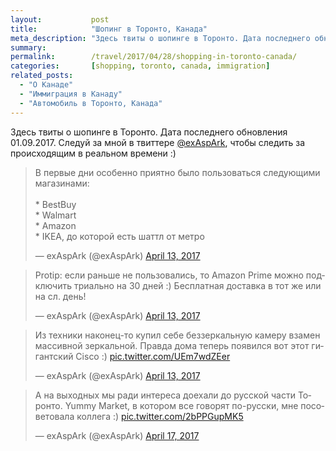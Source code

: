 ```yaml
---
layout:           post
title:            "Шопинг в Торонто, Канада"
meta_description: "Здесь твиты о шопинге в Торонто. Дата последнего обновления 01.09.2017. Следуй за мной в твиттере @exAspArk, чтобы следить за происходящим в реальном времени :)"
summary:
permalink:        /travel/2017/04/28/shopping-in-toronto-canada/
categories:       [shopping, toronto, canada, immigration]
related_posts:
  - "О Канаде"
  - "Иммиграция в Канаду"
  - "Автомобиль в Торонто, Канада"
---
```


Здесь твиты о шопинге в Торонто. Дата последнего обновления 01.09.2017. Следуй за мной в твиттере [@exAspArk](https://twitter.com/exaspark), чтобы следить за происходящим в реальном времени :)

<script src="//platform.twitter.com/widgets.js" charset="utf-8"></script>

<blockquote class="twitter-tweet" data-lang="en" data-link-color="#0076df" data-align="center"><p lang="ru" dir="ltr">В первые дни особенно приятно было пользоваться следующими магазинами:<br><br>* BestBuy<br>* Walmart<br>* Amazon<br>* IKEA, до которой есть шаттл от метро</p>&mdash; exAspArk (@exAspArk) <a href="https://twitter.com/exAspArk/status/852402759248875520">April 13, 2017</a></blockquote>
<blockquote class="twitter-tweet" data-lang="en" data-link-color="#0076df" data-align="center"><p lang="ru" dir="ltr">Protip: если раньше не пользовались, то Amazon Prime можно подключить триально на 30 дней :) Бесплатная доставка в тот же или на сл. день!</p>&mdash; exAspArk (@exAspArk) <a href="https://twitter.com/exAspArk/status/852459152559538176">April 13, 2017</a></blockquote>
<blockquote class="twitter-tweet" data-lang="en" data-link-color="#0076df" data-align="center"><p lang="ru" dir="ltr">Из техники наконец-то купил себе беззеркальную камеру взамен массивной зеркальной. Правда дома теперь появился вот этот гигантский Cisco :) <a href="https://t.co/UEm7wdZEer">pic.twitter.com/UEm7wdZEer</a></p>&mdash; exAspArk (@exAspArk) <a href="https://twitter.com/exAspArk/status/852575480985333760">April 13, 2017</a></blockquote>
<blockquote class="twitter-tweet" data-lang="en" data-link-color="#0076df" data-align="center"><p lang="ru" dir="ltr">А на выходных мы ради интереса доехали до русской части Торонто. Yummy Market, в котором все говорят по-русски, мне посоветовала коллега :) <a href="https://t.co/2bPPGupMK5">pic.twitter.com/2bPPGupMK5</a></p>&mdash; exAspArk (@exAspArk) <a href="https://twitter.com/exAspArk/status/854025196952596482">April 17, 2017</a></blockquote>
